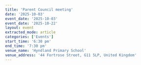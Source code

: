 ```yaml
---
title: 'Parent Council meeting'
date: '2025-10-03'
event_date: '2025-10-03'
event_date: '2025-10-22'
layout: event
extracted_mode: article
categories: ['Events']
start_time: '6:30 pm'
end_time: '7:30 pm'
venue_name: 'Hyndland Primary School'
venue_address: '44 Fortrose Street, G11 5LP, United Kingdom'
---
```


